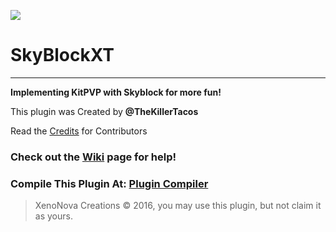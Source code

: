 ![](http://orig09.deviantart.net/44cf/f/2016/050/7/6/sky_block_by_biodrawxel_d50ynd0_by_skyladd-d9se2lq.png)
# SkyBlockXT

***

**Implementing KitPVP with Skyblock for more fun!**

This plugin was Created by **@TheKillerTacos**

Read the [Credits](https://github.com/TheKillerTacos/SkyBlockXT/blob/master/CREDITS.md) for Contributors

### Check out the [Wiki](https://github.com/TheKillerTacos/SkyBlockXT/wiki) page for help!

### Compile This Plugin At: [Plugin Compiler](http://pmt.mcpe.me/)

> XenoNova Creations © 2016, you may use this plugin, but not claim it as yours.

